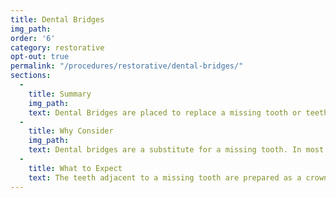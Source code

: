 ```yaml
---
title: Dental Bridges
img_path:
order: '6'
category: restorative
opt-out: true
permalink: "/procedures/restorative/dental-bridges/"
sections:
  -
    title: Summary
    img_path:
    text: Dental Bridges are placed to replace a missing tooth or teeth by preparing the adjacent teeth. The adjacent teeth then support the bridge and chewing function can be restored.
  -
    title: Why Consider
    img_path:
    text: Dental bridges are a substitute for a missing tooth. In most instances, a missing tooth should be replaced by a dental implant. If this is not possible, a bridge may be recommended.
  -
    title: What to Expect
    text: The teeth adjacent to a missing tooth are prepared as a crown. A temporary is made for several weeks while your bridge is created. A second appointment is made to remove the temporary and place the bridge. Special cleaning instructions are given to prevent decay of the supporting teeth. It is critical to use extreme care of dental bridges as decay can cause loss of the supporting tooth and your bridge.
---
```

